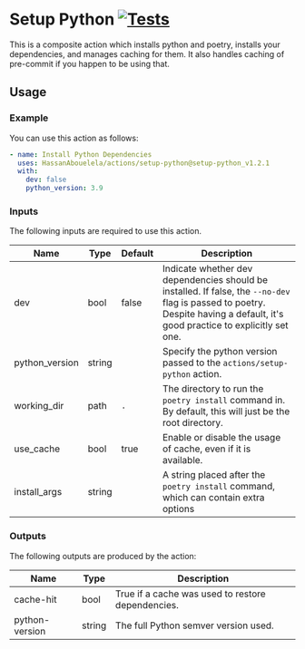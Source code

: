 # Setup Python [![Tests][badge]][link]
This is a composite action which installs python and poetry,
installs your dependencies, and manages caching for them.
It also handles caching of pre-commit if you happen to be using that.

## Usage
### Example
You can use this action as follows:
```yaml
- name: Install Python Dependencies
  uses: HassanAbouelela/actions/setup-python@setup-python_v1.2.1
  with:
    dev: false
    python_version: 3.9
```

### Inputs
The following inputs are required to use this action.

| Name           | Type   | Default | Description                                                                                                                                                                   |
|----------------|--------|---------|-------------------------------------------------------------------------------------------------------------------------------------------------------------------------------|
| dev            | bool   | false   | Indicate whether dev dependencies should be installed. If false, the `--no-dev` flag is passed to poetry. Despite having a default, it's good practice to explicitly set one. |
| python_version | string |         | Specify the python version passed to the `actions/setup-python` action.                                                                                                       |
| working_dir    | path   | `.`     | The directory to run the `poetry install` command in. By default, this will just be the root directory.                                                                       |
| use_cache      | bool   | true    | Enable or disable the usage of cache, even if it is available.                                                                                                                |
| install_args   | string |         | A string placed after the `poetry install` command, which can contain extra options                                                                                           |

### Outputs
The following outputs are produced by the action:

| Name           | Type   | Description                                       |
|----------------|--------|---------------------------------------------------|
| cache-hit      | bool   | True if a cache was used to restore dependencies. |
| python-version | string | The full Python semver version used.              |


[badge]: https://img.shields.io/github/workflow/status/HassanAbouelela/actions/Test%20Setup-Python/main?label=Tests
[link]: https://github.com/HassanAbouelela/actions/actions/workflows/test_setup_python.yaml?query=branch%3Amain
